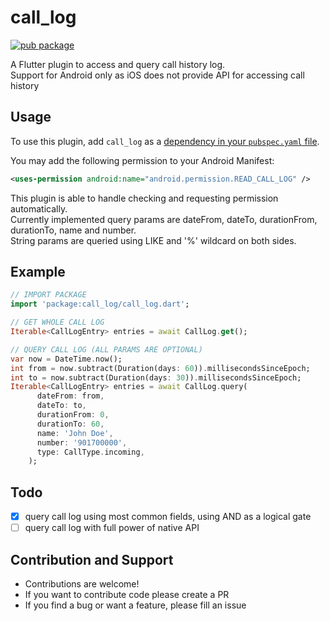 # call_log

[![pub package](https://img.shields.io/pub/v/call_log.svg)](https://pub.dartlang.org/packages/call_log)

A Flutter plugin to access and query call history log.\
Support for Android only as iOS does not provide API for accessing call history

## Usage

To use this plugin, add `call_log` as a [dependency in your `pubspec.yaml` file](https://flutter.io/platform-plugins/).

You may add the following permission to your Android Manifest:

```xml
<uses-permission android:name="android.permission.READ_CALL_LOG" />
```

This plugin is able to handle checking and requesting permission automatically.\
Currently implemented query params are dateFrom, dateTo, durationFrom, durationTo, name and number.\
String params are queried using LIKE and '%' wildcard on both sides.

## Example

``` dart
// IMPORT PACKAGE
import 'package:call_log/call_log.dart';

// GET WHOLE CALL LOG
Iterable<CallLogEntry> entries = await CallLog.get();

// QUERY CALL LOG (ALL PARAMS ARE OPTIONAL)
var now = DateTime.now();
int from = now.subtract(Duration(days: 60)).millisecondsSinceEpoch;
int to = now.subtract(Duration(days: 30)).millisecondsSinceEpoch;
Iterable<CallLogEntry> entries = await CallLog.query(
      dateFrom: from,
      dateTo: to,
      durationFrom: 0,
      durationTo: 60,
      name: 'John Doe',
      number: '901700000',
      type: CallType.incoming,
    );
```

## Todo

- [x] query call log using most common fields, using AND as a logical gate
- [ ] query call log with full power of native API

## Contribution and Support

* Contributions are welcome!
* If you want to contribute code please create a PR
* If you find a bug or want a feature, please fill an issue
